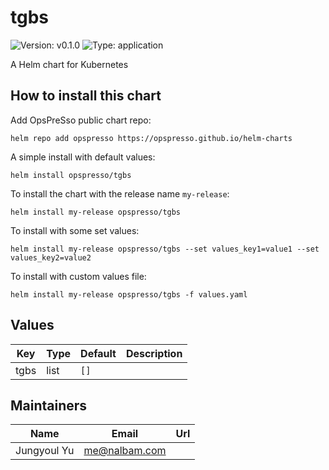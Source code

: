 # tgbs

![Version: v0.1.0](https://img.shields.io/badge/Version-v0.1.0-informational?style=flat-square) ![Type: application](https://img.shields.io/badge/Type-application-informational?style=flat-square)

A Helm chart for Kubernetes

## How to install this chart

Add OpsPreSso public chart repo:

```console
helm repo add opspresso https://opspresso.github.io/helm-charts
```

A simple install with default values:

```console
helm install opspresso/tgbs
```

To install the chart with the release name `my-release`:

```console
helm install my-release opspresso/tgbs
```

To install with some set values:

```console
helm install my-release opspresso/tgbs --set values_key1=value1 --set values_key2=value2
```

To install with custom values file:

```console
helm install my-release opspresso/tgbs -f values.yaml
```

## Values

| Key | Type | Default | Description |
|-----|------|---------|-------------|
| tgbs | list | `[]` |  |

## Maintainers

| Name | Email | Url |
| ---- | ------ | --- |
| Jungyoul Yu | <me@nalbam.com> |  |

